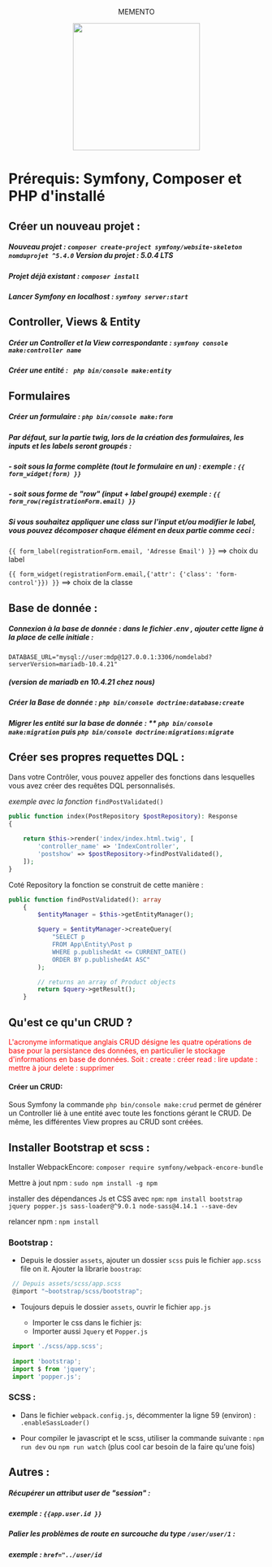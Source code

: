 



<p align="center"> MEMENTO</p>

<p align="center"><img src="https://executive-education.epitech.eu/wp-content/uploads/2021/03/symfony.png" width="250px"></p>



# Prérequis: Symfony, Composer et PHP d'installé 





## Créer un nouveau projet : 

##### Nouveau projet : ```composer create-project symfony/website-skeleton nomduprojet ^5.4.0``` Version du projet : 5.0.4 LTS



##### Projet déjà existant : ```composer install```



##### Lancer Symfony en localhost : ```symfony server:start```

## Controller, Views & Entity

##### Créer un Controller et la View correspondante :  ``symfony console make:controller name``



##### Créer une entité : ``` php bin/console make:entity``` 


## Formulaires 

##### Créer un formulaire :  ```php bin/console make:form```

##### Par défaut, sur la partie twig, lors de la création des formulaires, les inputs et les labels seront groupés :  

##### - soit sous la forme complète (tout le formulaire en un) : exemple : ```{{ form_widget(form) }}``` 

##### - soit sous forme de "row" (input + label groupé) exemple :  ```{{ form_row(registrationForm.email) }}```

##### Si vous souhaitez appliquer une class sur l'input et/ou modifier le label, vous pouvez décomposer chaque élément en deux partie comme ceci : 

 ```{{ form_label(registrationForm.email, 'Adresse Email') }}``` ==> choix du label 

  ```{{ form_widget(registrationForm.email,{'attr': {'class': 'form-control'}}) }}``` ==> choix de la classe

## Base de donnée : 

##### Connexion à la base de donnée :  dans le fichier .env , ajouter cette ligne à la place de celle initiale :
```DATABASE_URL="mysql://user:mdp@127.0.0.1:3306/nomdelabd?serverVersion=mariadb-10.4.21"``` 
##### (version de mariadb en 10.4.21 chez nous)


##### Créer la Base de donnée :   ```php bin/console doctrine:database:create   ```


##### Migrer les entité sur la base de donnée : ** ```php bin/console make:migration``` puis ```php bin/console doctrine:migrations:migrate```


## Créer ses propres requettes DQL :

Dans votre Contrôler, vous pouvez appeller des fonctions dans lesquelles vous avez créer des requêtes DQL personnalisés. 

*exemple avec la fonction* ```findPostValidated()```

```php
public function index(PostRepository $postRepository): Response
{
    
    return $this->render('index/index.html.twig', [
        'controller_name' => 'IndexController',
        'postshow' => $postRepository->findPostValidated(),
    ]);
}
```

Coté Repository la fonction se construit de cette manière : 

```php
public function findPostValidated(): array
    {
        $entityManager = $this->getEntityManager();

        $query = $entityManager->createQuery(
            "SELECT p
            FROM App\Entity\Post p 
            WHERE p.publishedAt <= CURRENT_DATE()
            ORDER BY p.publishedAt ASC"
        );

        // returns an array of Product objects
        return $query->getResult();
    }
```




##  Qu'est ce qu'un CRUD ? 

<span style='color:red'>L'acronyme informatique anglais CRUD désigne les quatre opérations de base pour la persistance des données, en particulier le stockage d'informations en base de données. Soit : create : créer read : lire update : mettre à jour delete : supprimer  </span>

#### Créer un CRUD: 

Sous Symfony la commande ```php bin/console make:crud``` permet de générer un Controller lié à une entité avec toute les fonctions gérant le CRUD. 	De même,  les différentes View propres au CRUD sont créées.



## Installer Bootstrap et scss :

Installer WebpackEncore: ```composer require symfony/webpack-encore-bundle```

Mettre à jout npm : ```sudo npm install -g npm```

installer des dépendances Js et CSS avec `npm`:  ```npm install bootstrap jquery popper.js sass-loader@^9.0.1 node-sass@4.14.1 --save-dev```

relancer npm : ```npm install```

	

### Bootstrap :

- Depuis le dossier `assets`, ajouter un dossier `scss` puis le fichier `app.scss` file on it.
  Ajouter la librarie `boostrap`: 

  
 
 
 ```javascript
  // Depuis assets/scss/app.scss 
  @import "~bootstrap/scss/bootstrap";
  ```

- Toujours depuis le dossier `assets`, ouvrir le fichier `app.js`

  - Importer le css dans le fichier js:
  - Importer aussi `Jquery` et `Popper.js`

 
 
 
 
 ```javascript
  import './scss/app.scss';
  
  import 'bootstrap';
  import $ from 'jquery';
  import 'popper.js';
  ```



### SCSS :

- Dans le fichier `webpack.config.js`, décommenter la ligne 59 (environ) : ```.enableSassLoader()```

- Pour compiler le javascript et le scss, utiliser la commande suivante : ```npm run dev``` ou ```npm run watch``` (plus cool car besoin de la faire qu'une fois)


## Autres : 

##### Récupérer un attribut user de "session" : 

##### exemple : ``{{app.user.id }}``

##### Palier les problèmes de route en surcouche du type ```/user/user/1``` :

##### exemple : ```href="../user/id```
  
